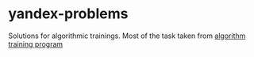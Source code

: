 # yandex-problems
Solutions for algorithmic trainings.
Most of the task taken from [algorithm training program](https://yandex.ru/yaintern/algorithm-training)

